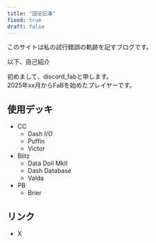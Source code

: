 ```yaml
---
title: "固定記事"
fixed: true
draft: false
---
```


このサイトは私の試行錯誤の軌跡を記すブログです。

以下、自己紹介

<!--more-->

初めまして、discord_fabと申します。  
2025年xx月からFaBを始めたプレイヤーです。

## 使用デッキ
- CC
  - Dash I/O
  - Puffin
  - Victor
- Blitz
  - Data Doll MkⅡ
  - Dash Database
  - Valda
- PB
  - Brier

## リンク
- X
